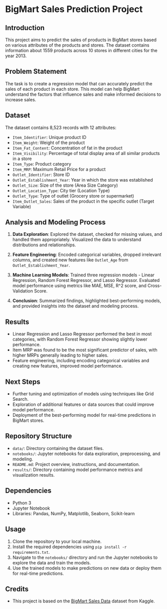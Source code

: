 # BigMart Sales Prediction Project

## Introduction
This project aims to predict the sales of products in BigMart stores based on various attributes of the products and stores. The dataset contains information about 1559 products across 10 stores in different cities for the year 2013.

## Problem Statement
The task is to create a regression model that can accurately predict the sales of each product in each store. This model can help BigMart understand the factors that influence sales and make informed decisions to increase sales.

## Dataset
The dataset contains 8,523 records with 12 attributes:

- `Item_Identifier`: Unique product ID
- `Item_Weight`: Weight of the product
- `Item_Fat_Content`: Concentration of fat in the product
- `Item_Visibility`: Percentage of total display area of all similar products in a store
- `Item_Type`: Product category
- `Item_MRP`: Maximum Retail Price for a product
- `Outlet_Identifier`: Store ID
- `Outlet_Establishment_Year`: Year in which the store was established
- `Outlet_Size`: Size of the store (Area Size Category)
- `Outlet_Location_Type`: City tier (Location Type)
- `Outlet_Type`: Type of outlet (Grocery store or supermarket)
- `Item_Outlet_Sales`: Sales of the product in the specific outlet (Target Variable)

## Analysis and Modeling Process
1. **Data Exploration**: Explored the dataset, checked for missing values, and handled them appropriately. Visualized the data to understand distributions and relationships.
   
2. **Feature Engineering**: Encoded categorical variables, dropped irrelevant columns, and created new features like `Outlet_Age` from `Outlet_Establishment_Year`.

3. **Machine Learning Models**: Trained three regression models - Linear Regression, Random Forest Regressor, and Lasso Regressor. Evaluated model performance using metrics like MAE, MSE, R^2 score, and Cross-Validation Score.

4. **Conclusion**: Summarized findings, highlighted best-performing models, and provided insights into the dataset and modeling process.

## Results
- Linear Regression and Lasso Regressor performed the best in most categories, with Random Forest Regressor showing slightly lower performance.
- Item MRP was found to be the most significant predictor of sales, with higher MRPs generally leading to higher sales.
- Feature engineering, including encoding categorical variables and creating new features, improved model performance.

## Next Steps
- Further tuning and optimization of models using techniques like Grid Search.
- Exploration of additional features or data sources that could improve model performance.
- Deployment of the best-performing model for real-time predictions in BigMart stores.

## Repository Structure
- `data/`: Directory containing the dataset files.
- `notebooks/`: Jupyter notebooks for data exploration, preprocessing, and modeling.
- `README.md`: Project overview, instructions, and documentation.
- `results/`: Directory containing model performance metrics and visualization results.

## Dependencies
- Python 3
- Jupyter Notebook
- Libraries: Pandas, NumPy, Matplotlib, Seaborn, Scikit-learn

## Usage
1. Clone the repository to your local machine.
2. Install the required dependencies using `pip install -r requirements.txt`.
3. Navigate to the `notebooks/` directory and run the Jupyter notebooks to explore the data and train the models.
4. Use the trained models to make predictions on new data or deploy them for real-time predictions.

## Credits
- This project is based on the [BigMart Sales Data](https://www.kaggle.com/brijbhushannanda1979/bigmart-sales-data) dataset from Kaggle.

